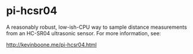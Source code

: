 # pi-hcsr04

A reasonably robust, low-ish-CPU way to sample distance measurements from
an HC-SR04 ultrasonic sensor. For more information, see:

http://kevinboone.me/pi-hcsr04.html

